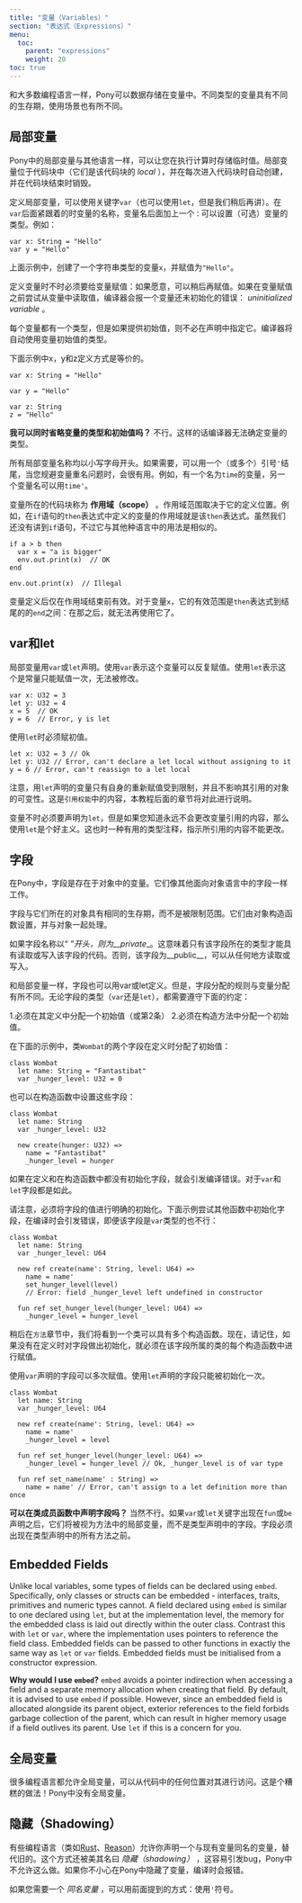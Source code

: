 ```yaml
---
title: "变量（Variables）"
section: "表达式（Expressions）"
menu:
  toc:
    parent: "expressions"
    weight: 20
toc: true
---
```


<!-- Like most other programming languages Pony allows you to store data in variables. There are a few different kinds of variables which have different lifetimes and are used for slightly different purposes. -->
和大多数编程语言一样，Pony可以数据存储在变量中。不同类型的变量具有不同的生存期，使用场景也有所不同。

<!-- ## Local variables -->
## 局部变量

<!-- Local variables in Pony work very much as they do in other languages, allowing you to store temporary values while you perform calculations. Local variables live within a chunk of code (they are _local_ to that chunk) and are created every time that code chunk executes and disposed of when it completes. -->
Pony中的局部变量与其他语言一样，可以让您在执行计算时存储临时值。局部变量位于代码块中（它们是该代码块的 _local_ ），并在每次进入代码块时自动创建，并在代码块结束时销毁。

<!-- To define a local variable the `var` keyword is used (`let` can also be used, but we'll get to that later). Right after the `var` comes the variable's name, and then you can (optionally) put a `:` followed by the variable's type. For example: -->
定义局部变量，可以使用关键字`var`（也可以使用`let`，但是我们稍后再讲）。在`var`后面紧跟着的时变量的名称，变量名后面加上一个`：`可以设置（可选）变量的类型。例如：

```pony
var x: String = "Hello"
var y = "Hello"
```

<!-- Here, we're assigning the __string literal__ `"Hello"` to `x`. -->
上面示例中，创建了一个字符串类型的变量`x`，并赋值为`"Hello"`。

<!-- You don't have to give a value to the variable when you define it: you can assign one later if you prefer. If you try to read the value from a variable before you've assigned one, the compiler will complain instead of allowing the dreaded _uninitialised variable_ bug. -->
定义变量时不时必须要给变量赋值：如果愿意，可以稍后再赋值。如果在变量赋值之前尝试从变量中读取值，编译器会报一个变量还未初始化的错误： _uninitialized variable_ 。

<!-- Every variable has a type, but you don't have to specify it in the declaration if you provide an initial value. The compiler will automatically use the type of the initial value of the variable. -->
每个变量都有一个类型，但是如果提供初始值，则不必在声明中指定它。编译器将自动使用变量初始值的类型。

<!-- The following definitions of `x`, `y` and `z` are all effectively identical. -->
下面示例中x，y和z定义方式是等价的。

```pony
var x: String = "Hello"

var y = "Hello"

var z: String
z = "Hello"
```

<!-- __Can I miss out both the type and initial value for a variable?__ No. The compiler will complain that it can't figure out a type for that variable. -->
__我可以同时省略变量的类型和初始值吗？__ 不行。这样的话编译器无法确定变量的类型。

<!-- All local variable names start with a lowercase letter. If you want to you can end them with a _prime_ `'` (or more than one) which is useful when you need a second variable with almost the same meaning as the first. For example, you might have one variable called `time` and another called `time'`. -->
所有局部变量名称均以小写字母开头。如果需要，可以用一个（或多个）引号`'`结尾，当您规避变量重名问题时，会很有用。例如，有一个名为`time`的变量，另一个变量名可以用`time'`。

<!-- The chunk of code that a variable lives in is known as its __scope__. Exactly what its scope is depends on where it is defined. For example, the scope of a variable defined within the `then` expression of an `if` statement is that `then` expression. We haven't looked at `if` statements yet, but they're very similar to every other language. -->
变量所在的代码块称为 __作用域（scope）__ 。作用域范围取决于它的定义位置。例如，在`if`语句的`then`表达式中定义的变量的作用域就是该`then`表达式。虽然我们还没有讲到`if`语句，不过它与其他种语言中的用法是相似的。

```pony
if a > b then
  var x = "a is bigger"
  env.out.print(x)  // OK
end

env.out.print(x)  // Illegal
```

<!-- Variables only exist from when they are defined until the end of the current scope. For our variable `x` this is the `end` at the end of the then expression: after that, it cannot be used. -->
变量定义后仅在作用域结束前有效。对于变量`x`，它的有效范围是`then`表达式到结尾的的`end`之间：在那之后，就无法再使用它了。

<!-- ## Var vs. let -->
## var和let

<!-- Local variables are declared with either a `var` or a `let`. Using `var` means the variable can be assigned and reassigned as many times as you like. Using `let` means the variable can only be assigned once. -->
局部变量用`var`或`let`声明。使用`var`表示这个变量可以反复赋值。使用`let`表示这个是常量只能赋值一次，无法被修改。

```pony
var x: U32 = 3
let y: U32 = 4
x = 5  // OK
y = 6  // Error, y is let
```

<!-- Using `let` instead of `var` also means the variable has to be assigned immediately. -->
使用`let`时必须赋初值。

```pony
let x: U32 = 3 // Ok
let y: U32 // Error, can't declare a let local without assigning to it
y = 6 // Error, can't reassign to a let local
```

<!-- Note that a variable having been declared with `let` only restricts reassignment, and does not influence the mutability of the object it references. This is the job of reference capabilities, explained later in this tutorial. -->
注意，用`let`声明的变量只有自身的重新赋值受到限制，并且不影响其引用的对象的可变性。这是`引用权能`中的内容，本教程后面的章节将对此进行说明。

<!-- You never have to declare variables as `let`, but if you know you're never going to change what a variable references then using `let` is a good way to catch errors. It can also serve as a useful comment, indicating what is referenced is not meant to be changed. -->
变量不时必须要声明为`let`，但是如果您知道永远不会更改变量引用的内容，那么使用`let`是个好主义。这也时一种有用的类型注释，指示所引用的内容不能更改。

<!-- ## Fields -->
## 字段

<!-- In Pony, fields are variables that live within objects. They work like fields in other object-oriented languages. -->
在Pony中，字段是存在于对象中的变量。它们像其他面向对象语言中的字段一样工作。

<!-- Fields have the same lifetime as the object they're in, rather than being scoped. They are set up by the object constructor and disposed of along with the object. -->
字段与它们所在的对象具有相同的生存期，而不是被限制范围。它们由对象构造函数设置，并与对象一起处理。

<!-- If the name of a field starts with `_`, it's __private__. That means only the type the field is in can have code that reads or writes that field. Otherwise, the field is __public__ and can be read or written from anywhere. -->
如果字段名称以“ _”开头，则为__private__。这意味着只有该字段所在的类型才能具有读取或写入该字段的代码。否则，该字段为__public__，可以从任何地方读取或写入。

<!-- Just like local variables, fields can be `var` or `let`. Nevertheless, rules for field assignment differ a bit from variable assignment. No matter the type of the field (either `var` or `let`), either: -->
和局部变量一样，字段也可以用var或let定义。但是，字段分配的规则与变量分配有所不同。无论字段的类型（`var`还是`let`），都需要遵守下面的约定：
<!-- 1. an initial value has to be assigned in their definition or -->
<!-- 2. an initial value has to be assigned in the constructor method. -->
1.必须在其定义中分配一个初始值（或第2条）
2.必须在构造方法中分配一个初始值。

<!-- In the example below, the initial value of the two fields of the class `Wombat` is assigned at the definition level: -->
在下面的示例中，类`Wombat`的两个字段在定义时分配了初始值：
```pony
class Wombat
  let name: String = "Fantastibat"
  var _hunger_level: U32 = 0
```
<!-- Alternatively, these fields could be assigned in the constructor method: -->
也可以在构造函数中设置这些字段：

```pony
class Wombat
  let name: String
  var _hunger_level: U32

  new create(hunger: U32) =>
    name = "Fantastibat"
    _hunger_level = hunger
```
<!-- If the assignment is not done at the definition level or in the constructor, an error is raised by the compiler. This is true for both `var` and `let` fields. -->
如果在定义和在构造函数中都没有初始化字段，就会引发编译错误。对于`var`和`let`字段都是如此。

<!-- Please note that the assignment of a value to a field has to be explicit. The below example raises an error when compiled, even when the field is of `var` type: -->
请注意，必须将字段的值进行明确的初始化。下面示例尝试其他函数中初始化字段，在编译时会引发错误，即便该字段是`var`类型的也不行：
```pony
class Wombat
  let name: String
  var _hunger_level: U64

  new ref create(name': String, level: U64) =>
    name = name'
    set_hunger_level(level)
    // Error: field _hunger_level left undefined in constructor

  fun ref set_hunger_level(hunger_level: U64) =>
    _hunger_level = hunger_level
```
<!-- We will see later in the Methods section that a class can have several constructors. For now, just remember that if the assignment of a field is not done at the definition level, it has to be done in each constructor of the class the field belongs to. -->
稍后在`方法`章节中，我们将看到一个类可以具有多个构造函数。现在，请记住，如果没有在定义时对字段做出初始化，就必须在该字段所属的类的每个构造函数中进行赋值。

<!-- As for variables, using `var` means a field can be assigned and reassigned as many times as you like in the class. Using `let` means the field can only be assigned once. -->
使用`var`声明的字段可以多次赋值。使用`let`声明的字段只能被初始化一次。

```pony
class Wombat
  let name: String
  var _hunger_level: U64

  new ref create(name': String, level: U64) =>
    name = name'
    _hunger_level = level

  fun ref set_hunger_level(hunger_level: U64) =>
    _hunger_level = hunger_level // Ok, _hunger_level is of var type

  fun ref set_name(name' : String) =>
    name = name' // Error, can't assign to a let definition more than once
```

<!-- __Can field declarations appear after methods?__ No. If `var` or `let` keywords appear after a `fun` or `be` declaration, they will be treated as variables within the method body rather than fields within the type declaration. As a result, fields must appear prior to methods in the type declaration -->
__可以在类成员函数中声明字段吗？__ 当然不行。如果`var`或`let`关键字出现在`fun`或`be`声明之后，它们将被视为方法中的局部变量，而不是类型声明中的字段。字段必须出现在类型声明中的所有方法之前。

## Embedded Fields
<!-- ## 嵌套类型字段（Embedded Fields） -->

Unlike local variables, some types of fields can be declared using `embed`. Specifically, only classes or structs can be embedded - interfaces, traits, primitives and numeric types cannot. A field declared using `embed` is similar to one declared using `let`, but at the implementation level, the memory for the embedded class is laid out directly within the outer class. Contrast this with `let` or `var`, where the implementation uses pointers to reference the field class. Embedded fields can be passed to other functions in exactly the same way as `let` or `var` fields. Embedded fields must be initialised from a constructor expression.
<!-- 与局部变量不同，字段的声明是`嵌入`在某些类型中的。准确的说，字段只能嵌入在`类`或`结构体`中，而不能嵌入在`接口`，`特征`，`基元类`和`数字类型`中。 -->
<!-- 使用`embed`声明的字段与使用`let`声明的字段相似，但是在实现上，嵌入式类的内存直接布置在外部类中。将此与`let`或`var`进行对比，后者的实现使用指针来引用字段类。嵌入字段可以通过与“ let”或“ var”字段完全相同的方式传递给其他函数。嵌入式字段必须从构造函数表达式中初始化。 -->

__Why would I use `embed`?__ `embed` avoids a pointer indirection when accessing a field and a separate memory allocation when creating that field. By default, it is advised to use `embed` if possible. However, since an embedded field is allocated alongside its parent object, exterior references to the field forbids garbage collection of the parent, which can result in higher memory usage if a field outlives its parent. Use `let` if this is a concern for you.
<!-- __为什么要在类型中使用`嵌入字段`？__ `嵌入字段`在访问时可以避免外部访问，而在创建该字段时也可以避免单独的内存分配。默认情况下，建议尽可能使用`embed`。但是，由于嵌入式字段是与其类型对象一起分配的，因此对该字段的外部引用将会阻止父对象的垃圾回收，如果某个字段的生命周期超过其类型对象，会导致对象无法释放内存一直被占用。如果您对此感到担忧，请使用`let`。 -->

<!-- ## Globals -->
## 全局变量

<!-- Some programming languages have __global variables__ that can be accessed from anywhere in the code. What a bad idea! Pony doesn't have global variables at all. -->
很多编程语言都允许全局变量，可以从代码中的任何位置对其进行访问。这是个糟糕的做法！Pony中没有全局变量。

<!-- ## Shadowing -->
## 隐藏（Shadowing）

<!-- Some programming languages let you declare a variable with the same name as an existing variable, and then there are rules about which one you get. This is called _shadowing_, and it's a source of bugs. If you accidentally shadow a variable in Pony, the compiler will complain. -->
有些编程语言（类如[Rust](https://www.rust-lang.org/zh-CN/)、[Reason](https://reasonml.github.io/zh-CN/)）允许你声明一个与现有变量同名的变量，替代旧的。这个方式还被美其名曰 _隐藏（shadowing）_ ，这容易引发bug，Pony中不允许这么做。如果你不小心在Pony中隐藏了变量，编译时会报错。

<!-- If you need a variable with _nearly_ the same name, you can use a prime `'`. -->
如果您需要一个 _同名变量_ ，可以用前面提到的方式：使用`'`符号。
